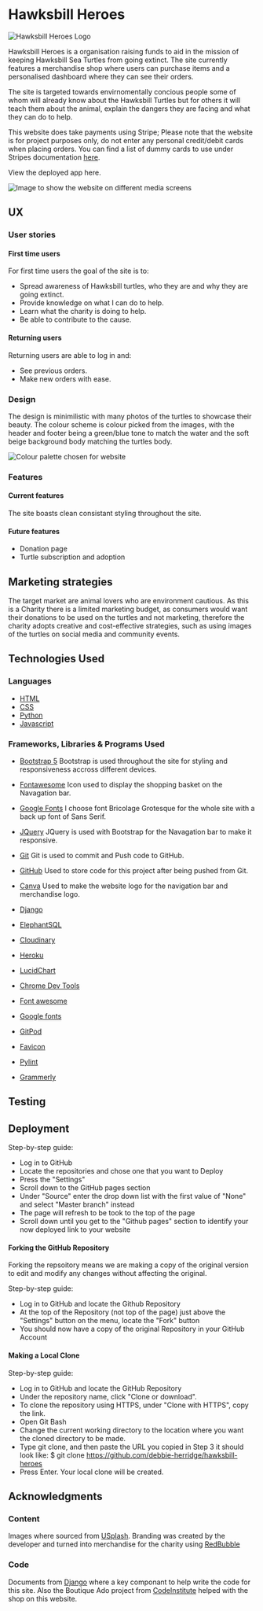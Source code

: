 # Hawksbill Heroes

![Hawksbill Heroes Logo](/static/assets/images/hawksbill-heroes-nav-logo.jpg)

Hawksbill Heroes is a organisation raising funds to aid in the mission of keeping Hawksbill Sea Turtles from going extinct. The site currently features a merchandise shop where users can purchase items and a personalised dashboard where they can see their orders.

The site is targeted towards envirnomentally concious people some of whom will already know about the Hawksbill Turtles but for others it will teach them about the animal, explain the dangers they are facing and what they can do to help.

This website does take payments using Stripe; Please note that the website is for project purposes only, do not enter any personal credit/debit cards when placing orders. You can find a list of dummy cards to use under Stripes documentation [here](https://stripe.com/docs/testing#cards).

View the deployed app here.

![Image to show the website on different media screens](/static/assets/images/am-i-responsive.jpg)

## UX

### User stories

#### First time users
For first time users the goal of the site is to:
- Spread awareness of Hawksbill turtles, who they are and why they are going extinct.
- Provide knowledge on what I can do to help.
- Learn what the charity is doing to help.
- Be able to contribute to the cause.

#### Returning users
Returning users are able to log in and:
- See previous orders.
- Make new orders with ease.

### Design
The design is minimilistic with many photos of the turtles to showcase their beauty. The colour scheme is colour picked from the images, with the header and footer being a green/blue tone to match the water and the soft beige background body matching the turtles body.

![Colour palette chosen for website](/static/assets/images/color-palette.jpg)

### Features

#### Current features
The site boasts clean consistant styling throughout the site. 

#### Future features
- Donation page
- Turtle subscription and adoption

## Marketing strategies
The target market are animal lovers who are environment cautious. As this is a Charity there is a limited marketing budget, as consumers would want their donations to be used on the turtles and not marketing, therefore the charity adopts creative and cost-effective strategies, such as using images of the turtles on social media and community events.

## Technologies Used

### Languages 
- [HTML](https://en.wikipedia.org/wiki/HTML5)
- [CSS](https://en.wikipedia.org/wiki/CSS)
- [Python](https://www.python.org/)
- [Javascript](https://www.javascript.com/)

### Frameworks, Libraries & Programs Used
- [Bootstrap 5](https://getbootstrap.com/)
Bootstrap is used throughout the site for styling and responsiveness accross different devices.
- [Fontawesome](https://fontawesome.com/docs/web/style/animate)
Icon used to display the shopping basket on the Navagation bar.
- [Google Fonts](https://fonts.google.com/)
I choose font Bricolage Grotesque for the whole site with a back up font of Sans Serif.
- [JQuery](https://jquery.com/)
JQuery is used with Bootstrap for the Navagation bar to make it responsive.
- [Git](https://git-scm.com/)
Git is used to commit and Push code to GitHub.
- [GitHub](https://github.com/)
Used to store code for this project after being pushed from Git.
- [Canva](https://www.canva.com/posters/0)
Used to make the website logo for the navigation bar and merchandise logo.



- [Django](https://www.djangoproject.com/) 
- [ElephantSQL](https://www.elephantsql.com/)
- [Cloudinary](https://cloudinary.com/ip/gr-sea-gg-brand-home-base?utm_source=google&utm_medium=search&utm_campaign=goog_selfserve_brand_wk22_replicate_core_branded_keyword&utm_term=1329&campaignid=17601148700&adgroupid=141182782954&keyword=cloudinary&device=c&matchtype=e&adposition=&gad_source=1&gclid=CjwKCAiA-P-rBhBEEiwAQEXhH2ndeczu952BxiEy0n2brT63DR2X09OuugdQMRhehy0gXScT3VM9VxoCldEQAvD_BwE) 
- [Heroku](https://www.heroku.com/)
- [LucidChart](https://lucid.app/)
- [Chrome Dev Tools](https://developer.chrome.com/docs/devtools)
- [Font awesome](https://fontawesome.com/)
- [Google fonts](https://fonts.google.com/)
- [GitPod](https://gitpod.io/workspaces)
- [Favicon](https://favicon.io/)
- [Pylint](https://pypi.org/project/pylint/)
- [Grammerly](https://www.grammarly.com/service/download)

## Testing

## Deployment

Step-by-step guide:
- Log in to GitHub
- Locate the repositories and chose one that you want to Deploy
- Press the "Settings"
- Scroll down to the GitHub pages section
- Under "Source" enter the drop down list with the first value of "None" and select "Master branch" instead
- The page will refresh to be took to the top of the page
- Scroll down until you get to the "Github pages" section to identify your now deployed link to your website

#### Forking the GitHub Repository
Forking the repsoitory means we are making a copy of the original version to edit and modify any changes without affecting the original.

Step-by-step guide:
- Log in to GitHub and locate the Github Repository
- At the top of the Repository (not top of the page) just above the "Settings" button on the menu, locate the "Fork" button
- You should now have a copy of the original Repository in your GitHub Account

#### Making a Local Clone
Step-by-step guide:
- Log in to GitHub and locate the GitHub Repository
- Under the repository name, click "Clone or download".
- To clone the repository using HTTPS, under "Clone with HTTPS", copy the link.
- Open Git Bash
- Change the current working directory to the location where you want the cloned directory to be made.
- Type git clone, and then paste the URL you copied in Step 3 it should look like: $ git clone https://github.com/debbie-herridge/hawksbill-heroes
- Press Enter. Your local clone will be created.


## Acknowledgments

### Content
Images where sourced from [USplash](https://unsplash.com/).
Branding was created by the developer and turned into merchandise for the charity using [RedBubble](https://www.redbubble.com/explore/for-you/)

### Code 
Documents from [Django](https://www.djangoproject.com/) where a key componant to help write the code for this site.
Also the Boutique Ado project from [CodeInstitute](https://codeinstitute.net/full-stack-software-development-diploma/?utm_term=code%20institute&utm_campaign=CI+-+UK+-+Search+-+Brand&utm_source=adwords&utm_medium=ppc&hsa_acc=8983321581&hsa_cam=1578649861&hsa_grp=62188641240&hsa_ad=635720257674&hsa_src=g&hsa_tgt=kwd-319867646331&hsa_kw=code%20institute&hsa_mt=e&hsa_net=adwords&hsa_ver=3&gad_source=1&gclid=Cj0KCQjwtJKqBhCaARIsAN_yS_mInTq8p659q7gN0o4bX5Q1Zat1nQRvSXbjSrkPh2er3w1rYdFLlhQaAsDvEALw_wcB) helped with the shop on this website.
